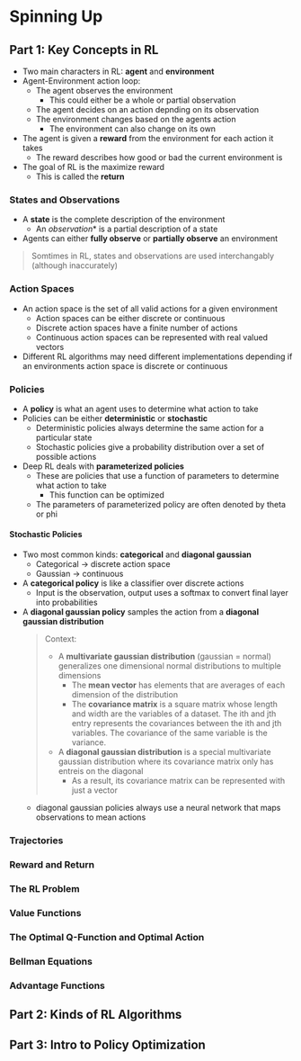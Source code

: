 # **Spinning Up**

## **Part 1: Key Concepts in RL**

- Two main characters in RL: **agent** and **environment**
- Agent-Environment action loop:
    - The agent observes the environment
        - This could either be a whole or partial observation
    - The agent decides on an action depnding on its observation
    - The environment changes based on the agents action
        - The environment can also change on its own
- The agent is given a **reward** from the environment for each action it takes
    - The reward describes how good or bad the current environment is
- The goal of RL is the maximize reward
    - This is called the **return**

### **States and Observations**
- A **state** is the complete description of the environment
    - An *observation** is a partial description of a state
- Agents can either **fully observe** or **partially observe** an environment

> Somtimes in RL, states and observations are used interchangably (although inaccurately)

### **Action Spaces**
- An action space is the set of all valid actions for a given environment
    - Action spaces can be either discrete or continuous
    - Discrete action spaces have a finite number of actions
    - Continuous action spaces can be represented with real valued vectors
- Different RL algorithms may need different implementations depending if an environments action space is discrete or continuous

### **Policies**
- A **policy** is what an agent uses to determine what action to take
- Policies can be either **deterministic** or **stochastic**
    - Deterministic policies always determine the same action for a particular state
    - Stochastic policies give a probability distribution over a set of possible actions
- Deep RL deals with **parameterized policies**
    - These are policies that use a function of parameters to determine what action to take
        - This function can be optimized
    - The parameters of parameterized policy are often denoted by theta or phi

#### **Stochastic Policies**
- Two most common kinds: **categorical** and **diagonal gaussian**
    - Categorical -> discrete action space
    - Gaussian -> continuous
- A **categorical policy** is like a classifier over discrete actions
    - Input is the observation, output uses a softmax to convert final layer into probabilities
- A **diagonal gaussian policy** samples the action from a **diagonal gaussian distribution**
    > Context:
    >    - A **multivariate gaussian distribution** (gaussian = normal) generalizes one dimensional normal distributions to multiple dimensions
    >       - The **mean vector** has elements that are averages of each dimension of the distribution
    >       - The **covariance matrix** is a square matrix whose length and width are the variables of a dataset. The ith and jth entry represents the covariances between the ith and jth variables. The covariance of the same variable is the variance.
    >    - A **diagonal gaussian distribution** is a special multivariate gaussian distribution where its covariance matrix only has entreis on the diagonal
    >       - As a result, its covariance matrix can be represented with just a vector
    - diagonal gaussian policies always use a neural network that maps observations to mean actions

### **Trajectories**

### **Reward and Return**

### **The RL Problem**

### **Value Functions**

### **The Optimal Q-Function and Optimal Action**

### **Bellman Equations**

### **Advantage Functions**


## **Part 2: Kinds of RL Algorithms**


## **Part 3: Intro to Policy Optimization**

